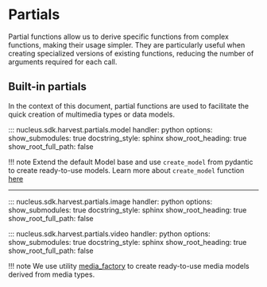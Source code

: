 # Partials

Partial functions allow us to derive specific functions from complex functions, making their usage simpler. They are particularly useful when creating specialized versions of existing functions, reducing the number of arguments required for each call.

## Built-in partials

In the context of this document, partial functions are used to facilitate the quick creation of multimedia types or data models.

::: nucleus.sdk.harvest.partials.model
    handler: python
    options:
      show_submodules: true
      docstring_style: sphinx
      show_root_heading: true
      show_root_full_path: false

!!! note
    Extend the default Model base and use `create_model` from pydantic to create ready-to-use models.
    Learn more about `create_model` function [here](https://docs.pydantic.dev/latest/usage/models/)

---
::: nucleus.sdk.harvest.partials.image
    handler: python
    options:
      show_submodules: true
      docstring_style: sphinx
      show_root_heading: true
      show_root_full_path: false

::: nucleus.sdk.harvest.partials.video
    handler: python
    options:
      show_submodules: true
      docstring_style: sphinx
      show_root_heading: true
      show_root_full_path: false

!!! note
    We use utility [media_factory](./utilities.md) to create ready-to-use media models derived from media types.
